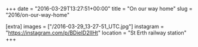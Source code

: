 +++
date = "2016-03-29T13:27:51+00:00"
title = "On our way home"
slug = "2016/on-our-way-home"

[extra]
images = ["/2016-03-29_13-27-51_UTC.jpg"]
instagram = "https://instagram.com/p/BDieID2IIHt"
location = "St Erth railway station"
+++

